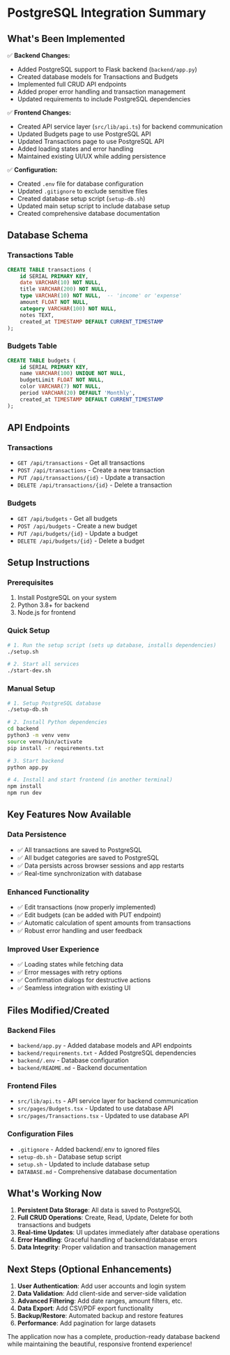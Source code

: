 # PostgreSQL Integration Summary

## What's Been Implemented

✅ **Backend Changes:**
- Added PostgreSQL support to Flask backend (`backend/app.py`)
- Created database models for Transactions and Budgets
- Implemented full CRUD API endpoints
- Added proper error handling and transaction management
- Updated requirements to include PostgreSQL dependencies

✅ **Frontend Changes:**
- Created API service layer (`src/lib/api.ts`) for backend communication
- Updated Budgets page to use PostgreSQL API
- Updated Transactions page to use PostgreSQL API
- Added loading states and error handling
- Maintained existing UI/UX while adding persistence

✅ **Configuration:**
- Created `.env` file for database configuration
- Updated `.gitignore` to exclude sensitive files
- Created database setup script (`setup-db.sh`)
- Updated main setup script to include database setup
- Created comprehensive database documentation

## Database Schema

### Transactions Table
```sql
CREATE TABLE transactions (
    id SERIAL PRIMARY KEY,
    date VARCHAR(10) NOT NULL,
    title VARCHAR(200) NOT NULL,
    type VARCHAR(10) NOT NULL,  -- 'income' or 'expense'
    amount FLOAT NOT NULL,
    category VARCHAR(100) NOT NULL,
    notes TEXT,
    created_at TIMESTAMP DEFAULT CURRENT_TIMESTAMP
);
```

### Budgets Table
```sql
CREATE TABLE budgets (
    id SERIAL PRIMARY KEY,
    name VARCHAR(100) UNIQUE NOT NULL,
    budgetLimit FLOAT NOT NULL,
    color VARCHAR(7) NOT NULL,
    period VARCHAR(20) DEFAULT 'Monthly',
    created_at TIMESTAMP DEFAULT CURRENT_TIMESTAMP
);
```

## API Endpoints

### Transactions
- `GET /api/transactions` - Get all transactions
- `POST /api/transactions` - Create a new transaction
- `PUT /api/transactions/{id}` - Update a transaction
- `DELETE /api/transactions/{id}` - Delete a transaction

### Budgets
- `GET /api/budgets` - Get all budgets
- `POST /api/budgets` - Create a new budget
- `PUT /api/budgets/{id}` - Update a budget
- `DELETE /api/budgets/{id}` - Delete a budget

## Setup Instructions

### Prerequisites
1. Install PostgreSQL on your system
2. Python 3.8+ for backend
3. Node.js for frontend

### Quick Setup
```bash
# 1. Run the setup script (sets up database, installs dependencies)
./setup.sh

# 2. Start all services
./start-dev.sh
```

### Manual Setup
```bash
# 1. Setup PostgreSQL database
./setup-db.sh

# 2. Install Python dependencies
cd backend
python3 -m venv venv
source venv/bin/activate
pip install -r requirements.txt

# 3. Start backend
python app.py

# 4. Install and start frontend (in another terminal)
npm install
npm run dev
```

## Key Features Now Available

### Data Persistence
- ✅ All transactions are saved to PostgreSQL
- ✅ All budget categories are saved to PostgreSQL
- ✅ Data persists across browser sessions and app restarts
- ✅ Real-time synchronization with database

### Enhanced Functionality
- ✅ Edit transactions (now properly implemented)
- ✅ Edit budgets (can be added with PUT endpoint)
- ✅ Automatic calculation of spent amounts from transactions
- ✅ Robust error handling and user feedback

### Improved User Experience
- ✅ Loading states while fetching data
- ✅ Error messages with retry options
- ✅ Confirmation dialogs for destructive actions
- ✅ Seamless integration with existing UI

## Files Modified/Created

### Backend Files
- `backend/app.py` - Added database models and API endpoints
- `backend/requirements.txt` - Added PostgreSQL dependencies
- `backend/.env` - Database configuration
- `backend/README.md` - Backend documentation

### Frontend Files
- `src/lib/api.ts` - API service layer for backend communication
- `src/pages/Budgets.tsx` - Updated to use database API
- `src/pages/Transactions.tsx` - Updated to use database API

### Configuration Files
- `.gitignore` - Added backend/.env to ignored files
- `setup-db.sh` - Database setup script
- `setup.sh` - Updated to include database setup
- `DATABASE.md` - Comprehensive database documentation

## What's Working Now

1. **Persistent Data Storage**: All data is saved to PostgreSQL
2. **Full CRUD Operations**: Create, Read, Update, Delete for both transactions and budgets
3. **Real-time Updates**: UI updates immediately after database operations
4. **Error Handling**: Graceful handling of backend/database errors
5. **Data Integrity**: Proper validation and transaction management

## Next Steps (Optional Enhancements)

1. **User Authentication**: Add user accounts and login system
2. **Data Validation**: Add client-side and server-side validation
3. **Advanced Filtering**: Add date ranges, amount filters, etc.
4. **Data Export**: Add CSV/PDF export functionality
5. **Backup/Restore**: Automated backup and restore features
6. **Performance**: Add pagination for large datasets

The application now has a complete, production-ready database backend while maintaining the beautiful, responsive frontend experience!
